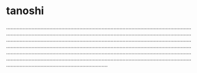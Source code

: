 # tanoshi
............................................................................................................................................................................................................................................................................................................................................................................................................................................................................................................................................................................................................................................................................................................................................................................................................................................